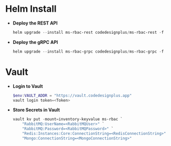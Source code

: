 
# Helm Install

* **Deploy the REST API**
    ```powershell
    helm upgrade --install ms-rbac-rest codedesignplus/ms-rbac-rest -f ./values-rest.yaml --namespace inventory --create-namespace
    ```

* **Deploy the gRPC API**
    ```powershell
    helm upgrade --install ms-rbac-grpc codedesignplus/ms-rbac-grpc -f ./values-grpc.yaml --namespace inventory --create-namespace
    ```

# Vault

* **Login to Vault**
    ```powershell
    $env:VAULT_ADDR = "https://vault.codedesignplus.app"
    vault login token=<Token>
    ```

* **Store Secrets in Vault**
    ```powershell
    vault kv put -mount=inventory-keyvalue ms-rbac `
        "RabbitMQ:UserName=<RabbitMQUser>" `
        "RabbitMQ:Password=<RabbitMQPassword>" `
        "Redis:Instances:Core:ConnectionString=<RedisConnectionString>" `
        "Mongo:ConnectionString=<MongoConnectionString>"
    ```